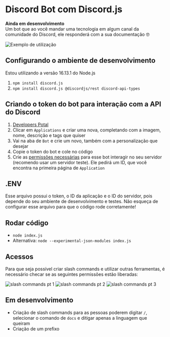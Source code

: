 # Discord Bot com Discord.js

**Ainda em desenvolvimento** <br>
Um bot que ao você mandar uma tecnologia em algum canal da comunidade do Discord, ele responderá com a sua documentação 🤓

![Exemplo de utilização](https://cdn.discordapp.com/attachments/921446556832530443/921507667472711680/unknown.png)

## Configurando o ambiente de desenvolvimento

Estou utilizando a versão 16.13.1 do Node.js
1. `npm install discord.js`
2. `npm install discord.js @discordjs/rest discord-api-types`

## Criando o token do bot para interação com a API do Discord

1. [Developers Potal](https://discord.com/developers/docs/intro)
2. Clicar em `Applications` e criar uma nova, completando com a imagem, nome, descrição e tags que quiser
3. Vai na aba de `Bot` e crie um novo, também com a personalização que desejar 
4. Copie o token do bot e cole no código
5. Crie as [permissões necessárias](https://discordapi.com/permissions.html) para esse bot interagir no seu servidor (recomendo usar um servidor teste). Ele pedirá um ID, que você encontra na primeira página de `Application`

## .ENV

Esse arquivo possui o token, o ID da aplicação e o ID do servidor, pois depende do seu ambiente de desenvolvimento e testes. Não esqueça de configurar esse arquivo para que o código rode corretamente!

## Rodar código

* `node index.js`
* Alternativa: `node --experimental-json-modules index.js`

## Acessos

Para que seja possível criar slash commands e utilizar outras ferramentas, é necessário checar se as seguintes permissões estão liberadas:

![slash commands pt 1](https://cdn.discordapp.com/attachments/921446556832530443/921471129204424744/unknown.png)
![slash commands pt 2](https://cdn.discordapp.com/attachments/921446556832530443/921471338907041792/unknown.png)
![slash commands pt 3](https://cdn.discordapp.com/attachments/921446556832530443/921471610953801798/unknown.png)

## Em desenvolvimento

- Criação de slash commands para as pessoas poderem digitar `/`, selecionar o comando de `docs` e ditigar apenas a linguagem que queiram
- Criação de um prefixo 
